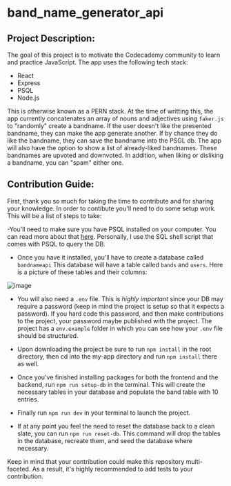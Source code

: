 # band_name_generator_api

## Project Description:

The goal of this project is to motivate the Codecademy community to learn and practice JavaScript. The app uses the following tech stack:

- React
- Express
- PSQL
- Node.js

This is otherwise known as a PERN stack. At the time of writting this, the app currently concatenates an array of nouns and adjectives using `faker.js` to "randomly" create a bandname.
If the user doesn't like the presented bandname, they can make the app generate another. If by chance they do like the bandname, they can save the bandname into the PSGL db.
The app will also have the option to show a list of already-liked bandnames. These bandnames are upvoted and downvoted. In addition, when liking or disliking a bandname, you can
"spam" either one.

## Contribution Guide:

First, thank you so much for taking the time to contribute and for sharing your knowledge. In order to contibute you'll need to do some setup work. This will be a list of steps to take:

-You'll need to make sure you have PSQL installed on your computer. You can read more about that [here](https://www.postgresql.org/download/).
Personally, I use the SQL shell script that comes with PSQL to query the DB.

- Once you have it installed, you'll have to create a database called `bandnameapi` This database will have a table called `bands` and `users`. Here is a picture of these
  tables and their columns:

![image](https://user-images.githubusercontent.com/76107997/166914063-186f5bcd-ffe2-4a27-9e08-65831e9d4dc1.png)

- You will also need a `.env` file. This is _highly important_ since your DB may require a password (keep in mind the project is setup so that it expects a password).
  If you hard code this password, and then make contributions to the project, your password maybe published with the project. The project has a `env.example` folder in which
  you can see how your `.env` file should be structured.
- Upon downloading the project be sure to run `npm install` in the root directory, then cd into the my-app directory and run `npm install` there as well.
- Once you've finished installing packages for both the frontend and the backend, run `npm run setup-db` in the terminal. This will create the necessary tables in your database and populate
  the band table with 10 entries.
- Finally run `npm run dev` in your terminal to launch the project.

- If at any point you feel the need to reset the database back to a clean slate, you can run `npm run reset-db`. This command will drop the tables in the database, recreate them, and seed the database where necessary.

Keep in mind that your contribution could make this repository multi-faceted. As a result, it's highly recommended to add tests to your contribution.
